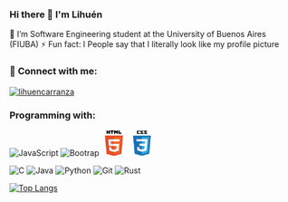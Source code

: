 ### **Hi there 👋 I'm Lihuén**

🌱 I’m Software Engineering student at the University of Buenos Aires (FIUBA)
⚡ Fun fact: I People say that I literally look like my profile picture

### 🔗 **Connect with me:**
<a href="https://linkedin.com/in/lihuencarranza" target="blank"><img align="center" src="https://raw.githubusercontent.com/rahuldkjain/github-profile-readme-generator/master/src/images/icons/Social/linked-in-alt.svg" alt="lihuencarranza" height="30" width="40" /></a>

### **Programming with:**

<p align="left">
<img alt="JavaScript" width=45px src="https://img.icons8.com/color/344/javascript--v1.png"/>
<img alt="Bootrap" width=45px src="https://img.icons8.com/color/344/bootstrap.png"\>
<img alt="HTML5" width="45px" src="https://raw.githubusercontent.com/github/explore/80688e429a7d4ef2fca1e82350fe8e3517d3494d/topics/html/html.png" />
<img alt="CSS3" width="45px" src="https://raw.githubusercontent.com/github/explore/80688e429a7d4ef2fca1e82350fe8e3517d3494d/topics/css/css.png" />
</p>

<p align="left">
<img alt="C" src="https://img.icons8.com/color/48/000000/c-programming.png"/>
<img alt="Java" width=45px src="https://img.icons8.com/color/344/java-coffee-cup-logo--v1.png"/>
<img alt="Python" height=45px src="https://img.icons8.com/?size=512&id=13441&format=png"/>
<img alt="Git" src="https://img.icons8.com/color/48/000000/git.png"/>
<img alt="Rust" width="47px" src="https://github.com/lihuencarranza/lihuencarranza/assets/86395729/1d857a5a-666e-4b56-a1b2-547de6e5e234"/>
  
</p>

[![Top Langs](https://github-readme-stats.vercel.app/api/top-langs/?username=lihuencarranza&theme=tokyonight)](https://github.com/anuraghazra/github-readme-stats)

<!--
**lizcarranza/lizcarranza** is a ✨ _special_ ✨ repository because its `README.md` (this file) appears on your GitHub profile.
<img alt="Python" src="https://img.icons8.com/color/48/000000/python--v1.png"/>
Here are some ideas to get you started:

- 🔭 I’m currently working on ...
- 🌱 I’m currently learning ...
- 👯 I’m looking to collaborate on ...
- 🤔 I’m looking for help with ...
- 💬 Ask me about ...
- 📫 How to reach me: ...
- 😄 Pronouns: ...
- ⚡ Fun fact: ...
![Anurag's GitHub stats](https://github-readme-stats.vercel.app/api?username=lihuencarranza&show_icons=true&theme=jolly)
-->


